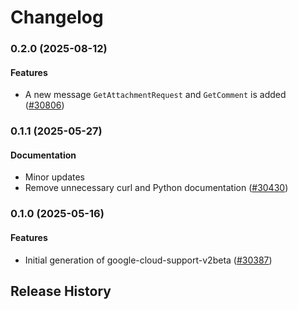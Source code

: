 # Changelog

### 0.2.0 (2025-08-12)

#### Features

* A new message `GetAttachmentRequest` and `GetComment` is added ([#30806](https://github.com/googleapis/google-cloud-ruby/issues/30806)) 

### 0.1.1 (2025-05-27)

#### Documentation

* Minor updates 
* Remove unnecessary curl and Python documentation ([#30430](https://github.com/googleapis/google-cloud-ruby/issues/30430)) 

### 0.1.0 (2025-05-16)

#### Features

* Initial generation of google-cloud-support-v2beta ([#30387](https://github.com/googleapis/google-cloud-ruby/issues/30387)) 

## Release History
